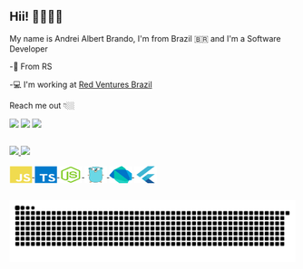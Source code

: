 ## Hii! 👋🏼🖖🏼

My name is Andrei Albert Brando, I'm from Brazil 🇧🇷 and I'm a Software Developer

-📍 From RS

-💻 I'm working at [Red Ventures Brazil](https://www.redventures.com/)

Reach me out 👇🏼

<a href = "mailto:albertbrando18@gmail.com"><img src="https://img.shields.io/badge/Gmail-D14836?style=for-the-badge&logo=gmail&logoColor=white" target="_blank"></a>
<a href = "mailto:albertbrando@hotmail.com"><img src="https://img.shields.io/badge/Microsoft_Outlook-0078D4?style=for-the-badge&logo=microsoft-outlook&logoColor=white" target="_blank"></a>
<a href="https://www.linkedin.com/in/andrei-brando-8a6722149" target="_blank"><img src="https://img.shields.io/badge/-LinkedIn-%230077B5?style=for-the-badge&logo=linkedin&logoColor=white" target="_blank"></a> 


##
<div>
  <a href="https://github.com/andrei-brando">
  <img height="180em" src="https://github-readme-stats.vercel.app/api?username=andrei-brando&show_icons=true&theme=cobalt&include_all_commits=true&count_private=true"/>
  <img height="180em" src="https://github-readme-stats.vercel.app/api/top-langs/?username=andrei-brando&layout=compact&langs_count=7&theme=cobalt"/>
</div>
  
<div style="display: inline_block"><br>
  <img align="center" alt="Andrei-JS" height="30" width="40" src="https://raw.githubusercontent.com/devicons/devicon/master/icons/javascript/javascript-plain.svg">
  <img align="center" alt="Andrei-TS" height="30" width="40" src="https://raw.githubusercontent.com/devicons/devicon/master/icons/typescript/typescript-plain.svg">
  <img align="center" alt="Andrei-Node" height="30" width="40" src="https://raw.githubusercontent.com/devicons/devicon/master/icons/nodejs/nodejs-original.svg">
  <img align="center" alt="Andrei-Golang" height="30" width="40" src="https://github.com/devicons/devicon/blob/master/icons/go/go-original.svg">
  <img align="center" alt="Andrei-Dart" height="30" width="40" src="https://raw.githubusercontent.com/devicons/devicon/master/icons/dart/dart-original.svg">
  <img align="center" alt="Andrei-Flutter" height="30" width="40" src="https://raw.githubusercontent.com/devicons/devicon/master/icons/flutter/flutter-original.svg">
</div>
  
##
  
  
  ![Snake animation](https://github.com/andrei-brando/andrei-brando/blob/output/github-contribution-grid-snake.svg)


